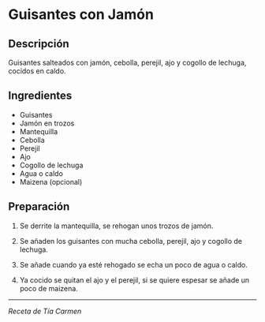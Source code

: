 # Guisantes con Jamón

## Descripción
Guisantes salteados con jamón, cebolla, perejil, ajo y cogollo de lechuga, cocidos en caldo.

## Ingredientes
- Guisantes
- Jamón en trozos
- Mantequilla
- Cebolla
- Perejil
- Ajo
- Cogollo de lechuga
- Agua o caldo
- Maizena (opcional)

## Preparación

1. Se derrite la mantequilla, se rehogan unos trozos de jamón.

2. Se añaden los guisantes con mucha cebolla, perejil, ajo y cogollo de lechuga.

3. Se añade cuando ya esté rehogado se echa un poco de agua o caldo.

4. Ya cocido se quitan el ajo y el perejil, si se quiere espesar se añade un poco de maizena.

---
*Receta de Tía Carmen*